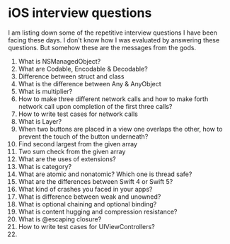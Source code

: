 # iOS interview questions
I am listing down some of the repetitive interview questions I have been facing these days. I don't know how I was evaluated by answering these questions. But somehow these are the messages from the gods.

1. What is NSManagedObject?
2. What are Codable, Encodable & Decodable?
3. Difference between struct and class
4. What is the difference between Any & AnyObject
5. What is multiplier?
6. How to make three different network calls and how to make forth network call upon completion of the first three calls?
7. How to write test cases for network calls
8. What is Layer?
9. When two buttons are placed in a view one overlaps the other, how to prevent the touch of the button underneath?
10. Find second largest from the given array
11. Two sum check from the given array
12. What are the uses of extensions?
13. What is category?
14. What are atomic and nonatomic? Which one is thread safe?
15. What are the differences between Swift 4 or Swift 5?
16. What kind of crashes you faced in your apps?
17. What is difference between weak and unowned?
18. What is optional chaining and optional binding?
19. What is content hugging and compression resistance?
20. What is @escaping closure?
21. How to write test cases for UIViewControllers?
22. 

